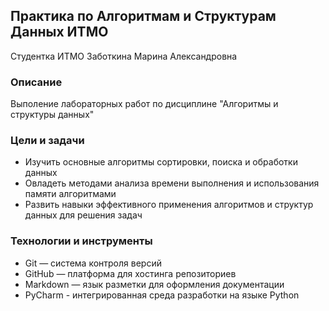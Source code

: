 ## Практика по Алгоритмам и Cтруктурам Данных ИТМО
Студентка ИТМО Заботкина Марина Александровна

### Описание
Выполение лабораторных работ по дисциплине "Алгоритмы и структуры данных"

### Цели и задачи
* Изучить основные алгоритмы сортировки, поиска и обработки данных
* Овладеть методами анализа времени выполнения и использования памяти алгоритмами
* Развить навыки эффективного применения алгоритмов и структур данных для решения задач

### Технологии и инструменты
* Git — система контроля версий
* GitHub — платформа для хостинга репозиториев
* Markdown — язык разметки для оформления документации
* PyCharm - интегрированная среда разработки на языке Python
